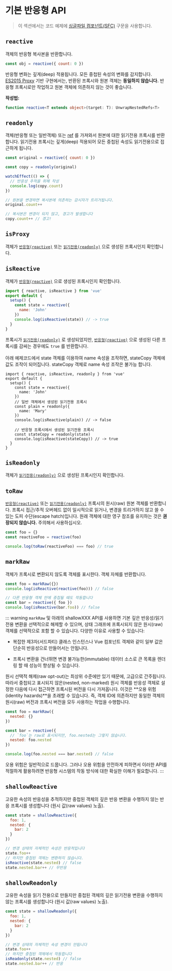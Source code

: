 # 기본 반응형 API

> 이 섹션에서는 코드 예제에 [싱글파일 컴포넌트(SFC)](../guide/single-file-component.html) 구문을 사용합니다.

## `reactive`

객체의 반응형 복사본을 반환합니다.

```js
const obj = reactive({ count: 0 })
```

반응형 변화는 깊게(deep) 적용됩니다. 모든 중첩된 속성의 변화를 감지합니다. [ES2015 Proxy](https://developer.mozilla.org/en-US/docs/Web/JavaScript/Reference/Global_Objects/Proxy) 기반 구현에서는, 반환된 프록시와 원본 객체는 **동일하지 않습니다.** 반응형 프록시로만 작업하고 원본 객체에 의존하지 않는 것이 좋습니다.

**작성법:**

```ts
function reactive<T extends object>(target: T): UnwrapNestedRefs<T>
```

## `readonly`

객체(반응형 또는 일반객체) 또는 [ref](./refs-api.html#ref) 를 가져와서 원본에 대한 읽기전용 프록시를 반환합니다. 읽기전용 프록시는 깊게(deep) 적용되어 모든 중첩된 속성도 읽기전용으로 접근하게 됩니다.

```js
const original = reactive({ count: 0 })

const copy = readonly(original)

watchEffect(() => {
  // 반응성 추적을 위해 작성
  console.log(copy.count)
})

// 원본을 변경하면 복사본에 의존하는 감시자가 트리거됩니다.
original.count++

// 복사본은 변경이 되지 않고, 경고가 발생합니다
copy.count++ // 경고!
```

## `isProxy`

객체가 [`반응형(reactive)`](#reactive) 또는 [`읽기전용(readonly)`](#readonly) 으로 생성된 프록시인지 확인합니다.

## `isReactive`

객체가 [`반응형(reactive)`](#reactive) 으로 생성된 프록시인지 확인합니다.

```js
import { reactive, isReactive } from 'vue'
export default {
  setup() {
    const state = reactive({
      name: 'John'
    })
    console.log(isReactive(state)) // -> true
  }
}
```

프록시가 [`읽기전용(readonly)`](#readonly) 로 생성되었지만, [`반응형(reactive)`](#reactive) 으로 생성된 다른 프록시를 감싸는 경우에도 `true` 를 반환합니다.<br><br>아래 예제코드에서 state 객체를 이용하여 name 속성을 조작하면, stateCopy 객체에 값도 조작이 되어집니다. stateCopy 객체로 name 속성 조작은 불가능 합니다.

```js{7-15}
import { reactive, isReactive, readonly } from 'vue'
export default {
  setup() {
    const state = reactive({
      name: 'John'
    })
    // 일반 객체에서 생성된 읽기전용 프록시
    const plain = readonly({
      name: 'Mary'
    })
    console.log(isReactive(plain)) // -> false

    // 반응형 프록시에서 생성된 읽기전용 프록시
    const stateCopy = readonly(state)
    console.log(isReactive(stateCopy)) // -> true
  }
}
```

## `isReadonly`

객체가 [`읽기전용(readonly)`](#readonly) 으로 생성된 프록시인지 확인합니다.

## `toRaw`

[`반응형(reactive)`](#reactive) 또는 [`읽기전용(readonly)`](#readonly) 프록시의 원시(raw) 원본 객체를 반환합니다. 프록시 접근/추적 오버헤드 없이 일시적으로 읽거나, 변경을 트리거하지 않고 쓸 수 있는 도피 수단(escape hatch)입니다. 원래 객체에 대한 영구 참조를 유지하는 것은 **권장되지 않습니다.** 주의해서 사용하십시오.

```js
const foo = {}
const reactiveFoo = reactive(foo)

console.log(toRaw(reactiveFoo) === foo) // true
```

## `markRaw`

객체가 프록시로 변환되지 않도록 객체를 표시한다. 객체 자체를 반환합니다.

```js
const foo = markRaw({})
console.log(isReactive(reactive(foo))) // false

// 다른 반응형 객체 안에 중첩될 때도 작동합니다
const bar = reactive({ foo })
console.log(isReactive(bar.foo)) // false
```

::: warning `markRaw` 및 아래의 shallowXXX API를 사용하면 기본 깊은 반응성/읽기전용 변환을 선택적으로 해제할 수 있으며, 상태 그래프에 프록시되지 않은 원시(raw) 객체를 선택적으로 포함 할 수 있습니다. 다양한 이유로 사용할 수 있습니다:

- 복잡한 제3자(서드파티) 클래스 인스턴스나 Vue 컴포넌트 객체와 같이 일부 값은 단순히 반응성으로 만들어서는 안됩니다.

- 프록시 변환을 건너뛰면 변경 불가능한(immutable) 데이터 소스로 큰 목록을 렌더링 할 때 성능이 향상될 수 있습니다.

원시 선택적 해제(raw opt-out)는 최상위 수준에만 있기 때문에, 고급으로 간주됩니다. 따라서 중첩되고 표시되지 않은(nested, non-marked) 원시 객체를 반응성 객체로 설정한 다음에 다시 접근하면 프록시된 버전을 다시 가져옵니다. 이것은 **오용 위험(identity hazards)**을 초래할 수 있습니다. 즉, 객체 ID에 의존하지만 동일한 객체의 원시(raw) 버전과 프록시 버전을 모두 사용하는 작업을 수행합니다.

```js
const foo = markRaw({
  nested: {}
})

const bar = reactive({
  // `foo`는 raw로 표시되지만, foo.nested는 그렇지 않습니다.
  nested: foo.nested
})

console.log(foo.nested === bar.nested) // false
```

오용 위험은 일반적으로 드뭅니다. 그러나 오용 위험을 안전하게 피하면서 이러한 API를 적절하게 활용하려면 반응형 시스템의 작동 방식에 대한 확실한 이해가 필요합니다. :::

## `shallowReactive`

고유한 속성의 반응성을 추적하지만 중첩된 객체의 깊은 반응 변환을 수행하지 않는 반응 프록시를 생성합니다 (원시 값(raw values) 노출).

```js
const state = shallowReactive({
  foo: 1,
  nested: {
    bar: 2
  }
})

// 변경 상태의 자체적인 속성은 반응적입니다
state.foo++
// 하지만 중첩된 객체는 변환하지 않습니다.
isReactive(state.nested) // false
state.nested.bar++ // 무반응
```

## `shallowReadonly`

고유한 속성을 읽기 전용으로 만들지만 중첩된 객체의 깊은 읽기전용 변환을 수행하지 않는 프록시를 생성합니다 (원시 값(raw values) 노출).

```js
const state = shallowReadonly({
  foo: 1,
  nested: {
    bar: 2
  }
})

// 변경 상태의 자체적인 속성 변경이 안됩니다
state.foo++
// 하지만 중첩된 객체에서 작동합니다
isReadonly(state.nested) // false
state.nested.bar++ // 반응
```
